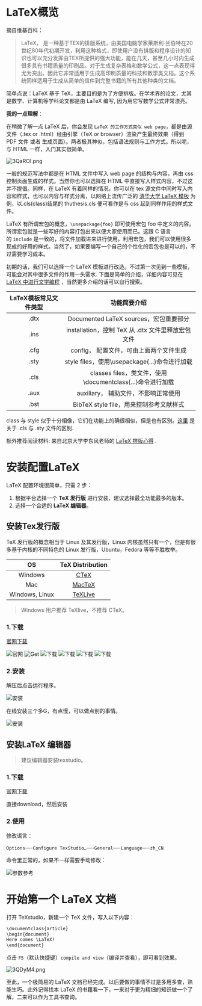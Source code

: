# LaTeX概览

摘自维基百科：

> LaTeX， 是一种基于TEX的排版系统，由美国电脑学家莱斯利·兰伯特在20世纪80年代初期开发，利用这种格式，即使用户没有排版和程序设计的知识也可以充分发挥由TEX所提供的强大功能，能在几天，甚至几小时内生成很多具有书籍质量的印刷品。对于生成复杂表格和数学公式，这一点表现得尤为突出。因此它非常适用于生成高印刷质量的科技和数学类文档。这个系统同样适用于生成从简单的信件到完整书籍的所有其他种类的文档。

简单点说：LaTeX 基于 TeX，主要目的是为了方便排版。在学术界的论文，尤其是数学、计算机等学科论文都是由 LaTeX 编写, 因为用它写数学公式非常漂亮。

**我的一点理解**：

在稍微了解一点 LaTeX 后，你会发现 `LaTeX 的工作方式类似 web page`，都是由源文件（.tex or .html）经由引擎（TeX or browser）渲染产生最终效果（得到 PDF 文件 或者 生成页面）。两者极其神似，包括语法规则与工作方式。所以呢，与 HTML 一样，入门其实很简单。

<img src="https://s2.ax1x.com/2020/02/22/3QaROI.png" alt="3QaROI.png" border="0" />

一般的规范写法中都是在 HTML 文件中写入 web page 的结构与内容，再由 css 控制页面生成的样式。当然你也可以选择在 HTML 中直接写入样式内容，不过这并不提倡。同样，在 LaTeX 有着同样的情况，你可以在 tex 源文件中同时写入内容和样式，也可以内容与样式分离，以网络上流传广泛的 [清华大学 LaTeX 模板](https://github.com/xueruini/thuthesis) 为例，以.cls(class)结尾的 thuthesis.cls 便可看作是与 css 起到同样作用的样式文件。

LaTeX 有所谓宏包的概念，`\usepackage{foo}` 即可使用宏包 foo 中定义的内容。所谓宏包就是一些写好的内容打包出来以便大家使用而已。这跟 C 语言的 `include` 是一致的，将文件加载进来进行使用。利用宏包，我们可以使用很多现成的好用的样式。当然了，如果要编写一个自己的个性化的宏包也是可以的，不过需要学习成本。

初期的话，我们可以选择一个 LaTeX 模板进行改造。不过第一次见到一些模板，可能会对其中很多文件的作用一头雾水. 下面是简单的介绍，详细内容可见在 [LaTeX 中进行文学编程](http://liam0205.me/2015/01/23/literate-programming-in-latex/) ，当然更多介绍的话可以自行搜索。

|LaTeX模板常见文件类型	|功能简要介绍|
|:-:|:-:|
|.dtx|	Documented LaTeX sources，宏包重要部分|
|.ins|	installation，控制 TeX 从 .dtx 文件里释放宏包文件|
|.cfg|	config， 配置文件，可由上面两个文件生成|
|.sty|	style files，使用\usepackage{...}命令进行加载|
|.cls|	classes files，类文件，使用\documentclass{...}命令进行加载|
|.aux|	auxiliary， 辅助文件，不影响正常使用|
|.bst|	BibTeX style file，用来控制参考文献样式|

class 与 style 似乎十分相像，它们在功能上的确很相似，但是也有区别。[这里](https://tug.org/pracjourn/2005-3/asknelly/nelly-sty-&-cls.pdf)  是关于 .cls 与 .sty 文件的区别.

额外推荐阅读材料: 来自北京大学李东风老师的 [LaTeX 排版心得](http://www.math.pku.edu.cn/teachers/lidf/docs/textrick/tricks.pdf) .

# 安装配置LaTeX

LaTeX 配置环境很简单，只需 2 步：

1. 根据平台选择一个 **TeX 发行版** 进行安装，建议选择最全功能最多的版本。
2. 选择一个合适的 **LaTeX 编辑器**。

## 安装Tex发行版

TeX 发行版的概念相当于 Linux 及其发行版，Linux 内核虽然只有一个，但是有很多基于内核的不同特色的 Linux 发行版，Ubuntu，Fedora 等等不胜枚举。

|OS|	TeX Distribution|
|:-:|:-:|
|Windows|	[CTeX](http://www.ctex.org/CTeXDownload)|
|Mac|	[MacTeX](http://tug.org/mactex/)|
|Windows, Linux|	[TeXLive](https://www.tug.org/texlive/)|

> Windows 用户推荐 TeXlive，不推荐 CTeX。

### 1.下载

[官网下载](https://www.latex-project.org/)

<img src="https://s2.ax1x.com/2019/11/10/MKR9Ig.md.png" alt="官网" border="0" /></a>
<img src="https://s2.ax1x.com/2019/11/10/MKRpdS.md.png" alt="Get" border="0" /></a>
<img src="https://s2.ax1x.com/2019/11/10/MK2OxI.md.png" alt="下载" border="0" /></a>
<img src="https://s2.ax1x.com/2019/11/10/MK2qGd.md.png" alt="下载" border="0" /></a>
<img src="https://s2.ax1x.com/2019/11/10/MK2xqf.md.png" alt="下载" border="0" /></a>
<img src="https://s2.ax1x.com/2019/11/10/MK2vsP.md.png" alt="下载" border="0" /></a>

### 2.安装

解压后点击运行程序。

<img src="https://s2.ax1x.com/2019/11/10/MKRwJH.md.png" alt="安装" border="0" /></a>

在线安装三个多G，有点慢，可以做点别的事情。

<img src="https://s2.ax1x.com/2019/11/10/MKR0Wd.md.png" alt="安装" border="0" /></a>

## 安装LaTeX 编辑器

> 建议编辑器安装texstudio。

### 1.下载

[官网下载](http://texstudio.sourceforge.net/)

直接download，然后安装

### 2.使用

修改语言：

`Options`—-`Configure TexStudio…`—-`General`—-`Language`—-`zh_CN`

命令里正常的，如果不一样需要手动修改：

<img src="https://s2.ax1x.com/2019/11/10/MKRbwT.md.png" alt="参数参考" border="0" /></a>

# 开始第一个 LaTeX 文档

打开 TeXstudio，新建一个 TeX 文件，写入以下内容：

```html
\documentclass{article}
\begin{document}
Here comes \LaTeX!
\end{document}
```

点击 `F5`（默认快捷键）`compile and view`（编译并查看），即可看到效果。

<img src="https://s2.ax1x.com/2020/02/22/3QDyM4.png" alt="3QDyM4.png" border="0" />

至此，一个极简易的 LaTeX 文档已经完成。以后要做的事情不过是多用多查，熟能生巧。此外记得找本 LaTeX 的书籍看一下，一来对于更为精细的知识做一个了解，二来可以作为工具书查询。




